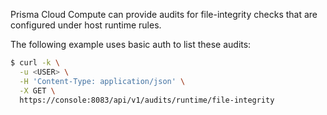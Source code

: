 Prisma Cloud Compute can provide audits for file-integrity checks that are configured under host runtime rules.

The following example uses basic auth to list these audits:

```bash
$ curl -k \
  -u <USER> \
  -H 'Content-Type: application/json' \
  -X GET \
  https://console:8083/api/v1/audits/runtime/file-integrity
```

